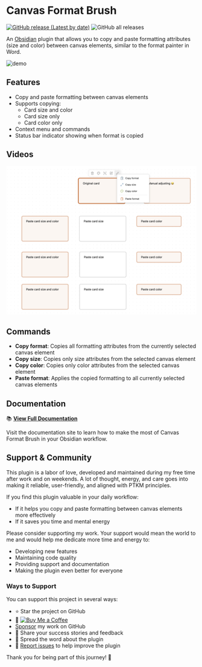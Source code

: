 # Canvas Format Brush

[![GitHub release (Latest by date)](https://img.shields.io/github/v/release/wenlzhang/obsidian-canvas-format-brush)](https://github.com/wenlzhang/obsidian-canvas-format-brush/releases) ![GitHub all releases](https://img.shields.io/github/downloads/wenlzhang/obsidian-canvas-format-brush/total?color=success)

An [Obsidian](https://obsidian.md/) plugin that allows you to copy and paste formatting attributes (size and color) between canvas elements, similar to the format painter in Word.

![demo](/docs/attachment/demo.gif)

## Features

- Copy and paste formatting between canvas elements
- Supports copying:
  - Card size and color
  - Card size only
  - Card color only
- Context menu and commands
- Status bar indicator showing when format is copied

## Videos

<a href="https://youtu.be/mM0rvHQGk-k?si=AplgFiFVpols4N-C" target="_blank">
  <img src="./docs/attachment/thumbnail-demo.png" width="800" alt="New Plugin: Format Painter for Obsidian Canvas" />
</a>

## Commands

- **Copy format**: Copies all formatting attributes from the currently selected canvas element
- **Copy size**: Copies only size attributes from the selected canvas element
- **Copy color**: Copies only color attributes from the selected canvas element
- **Paste format**: Applies the copied formatting to all currently selected canvas elements

## Documentation

📚 **[View Full Documentation](https://ptkm.net/obsidian-canvas-format-brush)**

Visit the documentation site to learn how to make the most of Canvas Format Brush in your Obsidian workflow.

## Support & Community

This plugin is a labor of love, developed and maintained during my free time after work and on weekends. A lot of thought, energy, and care goes into making it reliable, user-friendly, and aligned with PTKM principles.

If you find this plugin valuable in your daily workflow:

- If it helps you copy and paste formatting between canvas elements more effectively
- If it saves you time and mental energy

Please consider supporting my work. Your support would mean the world to me and would help me dedicate more time and energy to:

- Developing new features
- Maintaining code quality
- Providing support and documentation
- Making the plugin even better for everyone

### Ways to Support

You can support this project in several ways:

- ⭐ Star the project on GitHub
- 💝 <a href='https://ko-fi.com/C0C66C1TB' target='_blank'><img height='36' style='border:0px;height:36px;' src='https://storage.ko-fi.com/cdn/kofi1.png?v=3' border='0' alt='Buy Me a Coffee' /></a>
- [Sponsor](https://github.com/sponsors/wenlzhang) my work on GitHub
- 💌 Share your success stories and feedback
- 📢 Spread the word about the plugin
- 🐛 [Report issues](https://github.com/wenlzhang/obsidian-canvas-format-brush/issues) to help improve the plugin

Thank you for being part of this journey! 🙏
